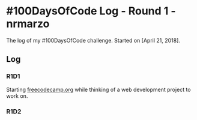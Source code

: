 # #100DaysOfCode Log - Round 1 - nrmarzo

The log of my #100DaysOfCode challenge. Started on [April 21, 2018].

## Log

### R1D1 
Starting [freecodecamp.org](freecodecamp.org) while thinking of a web development project to work on. 

### R1D2
